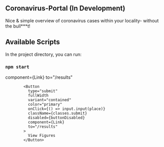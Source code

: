 ## Coronavirus-Portal (In Development)

Nice & simple overview of coronavirus cases within your locality- without the bull\*\*\*t!

## Available Scripts

In the project directory, you can run:

### `npm start`


 component={Link}
              to="/results"




            <Button
              type="submit"
              fullWidth
              variant="contained"
              color="primary"
              onClick={() => input.input(place)}
              className={classes.submit}
              disabled={buttonDisabled}
              component={Link}
              to="/results"
            >
              View Figures
            </Button>